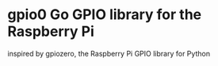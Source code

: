 # gpio0 Go GPIO library for the Raspberry Pi
inspired by gpiozero, the Raspberry Pi GPIO library for Python

